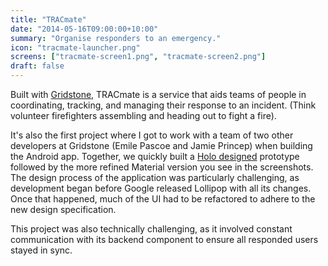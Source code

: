 ```yaml
---
title: "TRACmate"
date: "2014-05-16T09:00:00+10:00"
summary: "Organise responders to an emergency."
icon: "tracmate-launcher.png"
screens: ["tracmate-screen1.png", "tracmate-screen2.png"]
draft: false
---
```


Built with [Gridstone](//gridstone.com.au), TRACmate is a service that aids teams of
people in coordinating, tracking, and managing their response to an incident. (Think
volunteer firefighters assembling and heading out to fight a fire).

It's also the first project where I got to work with a team of two other developers
at Gridstone (Emile Pascoe and Jamie Princep) when building the Android app. Together,
we quickly built a
[Holo designed](https://lh5.ggpht.com/76pZQDcOlG5QvIcJZl4u0PAUls0Y41tG0F-YA_dj1-uujU0EfikOr-qAaIaaoVlRiV8=h900-rw)
prototype followed by the more refined Material version you see in the screenshots.
The design process of the application was particularly challenging, as development
began before Google released Lollipop with all its changes. Once that happened, much
of the UI had to be refactored to adhere to the new design specification.

This project was also technically challenging, as it involved constant communication
with its backend component to ensure all responded users stayed in sync.

